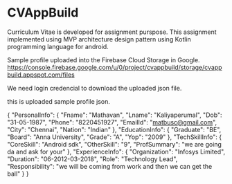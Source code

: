 # CVAppBuild
Curriculum Vitae is developed for assignment purspose. This assignment implemented using MVP architecture design pattern using Kotlin programming language for android.

Sample profile uploaded into the Firebase Cloud Storage in Google.
https://console.firebase.google.com/u/0/project/cvappbuild/storage/cvappbuild.appspot.com/files

We need login credencial to  download the uploaded json file.

this is uploaded sample profile json.

{
  "PersonalInfo": {
    "Fname": "Mathavan",
    "Lname": "Kaliyaperumal",
    "Dob": "31-05-1987",
    "Phone": "8220451927",
    "EmailId": "matbusc@gmail.com",
    "City": "Chennai",
    "Nation": "Indian"
  },
  "EducationInfo": {
    "Graduate": "BE",
    "Board": "Anna University",
    "Grade": "A",
    "Yop": "2009"
  },
  "TechSkillInfo": {
    "CoreSkill": "Android sdk",
    "OtherSkill": "9",
    "ProfSummary": "we are going da and ask for your"
  },
  "ExperienceInfo": {
    "Organization": "Infosys Limited",
    "Duration": "06-2012-03-2018",
    "Role": "Technology Lead",
    "Responsibility": "we will be coming from work and then we can get the ball"
  }
}
